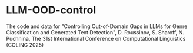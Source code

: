 # LLM-OOD-control
The code and data for "Controlling Out-of-Domain Gaps in LLMs for Genre Classification and Generated Text Detection", D. Roussinov, S. Sharoff,  N. Puchnina, The 31st International Conference on Computational Linguistics (COLING 2025)
